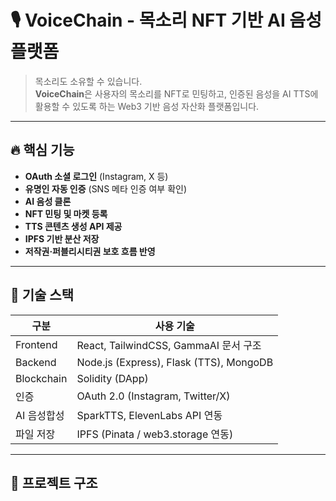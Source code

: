 # 🎙️ VoiceChain - 목소리 NFT 기반 AI 음성 플랫폼

> 목소리도 소유할 수 있습니다.  
> **VoiceChain**은 사용자의 목소리를 NFT로 민팅하고, 인증된 음성을 AI TTS에 활용할 수 있도록 하는 Web3 기반 음성 자산화 플랫폼입니다.

---

## 🔥 핵심 기능

- **OAuth 소셜 로그인** (Instagram, X 등)
- **유명인 자동 인증** (SNS 메타 인증 여부 확인)
- **AI 음성 클론**
- **NFT 민팅 및 마켓 등록**
- **TTS 콘텐츠 생성 API 제공**
- **IPFS 기반 분산 저장**
- **저작권·퍼블리시티권 보호 흐름 반영**

---

## 🧱 기술 스택

| 구분 | 사용 기술 |
|------|-----------|
| Frontend | React, TailwindCSS, GammaAI 문서 구조 |
| Backend | Node.js (Express), Flask (TTS), MongoDB |
| Blockchain | Solidity (DApp) |
| 인증 | OAuth 2.0 (Instagram, Twitter/X) |
| AI 음성합성 | SparkTTS, ElevenLabs API 연동 |
| 파일 저장 | IPFS (Pinata / web3.storage 연동) |

---

## 🚀 프로젝트 구조

